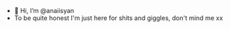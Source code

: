 - 👋 Hi, I’m @anaiisyan
- To be quite honest I'm just here for shits and giggles, don't mind me xx

<!---
anaiisyan/anaiisyan is a ✨ special ✨ repository because its `README.md` (this file) appears on your GitHub profile.
You can click the Preview link to take a look at your changes.
--->
